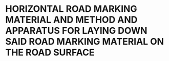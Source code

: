 # HORIZONTAL ROAD MARKING MATERIAL AND METHOD AND APPARATUS FOR LAYING DOWN SAID ROAD MARKING MATERIAL ON THE ROAD SURFACE